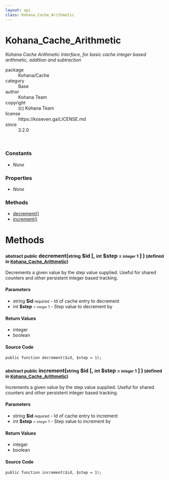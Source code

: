 ```yaml
---
layout: api
class: Kohana_Cache_Arithmetic
---
```

<h1>Kohana_Cache_Arithmetic</h1>
<p>
<i><p>Kohana Cache Arithmetic Interface, for basic cache integer based
arithmetic, addition and subtraction</p>
</i>
</p>
<dl class='tags'>
<dt>package</dt>
<dd>Kohana/Cache</dd>
<dt>category</dt>
<dd>Base</dd>
<dt>author</dt>
<dd>Kohana Team</dd>
<dt>copyright</dt>
<dd>(c) Kohana Team</dd>
<dt>license</dt>
<dd>https://koseven.ga/LICENSE.md</dd>
<dt>since</dt>
<dd>3.2.0</dd>
</dl>
<br />
<div class='toc row d-none d-sm-flex d-md-flex d-lg-flex d-xl-flex'>
<div class='constants col-4'>
<h3>Constants</h3>
<ul>
<li>
<em>None</em>
</li>
</ul>
</div>
<div class='properties col-4'>
<h3>Properties</h3>
<ul>
<li>
<em>None</em>
</li>
</ul>
</div>
<div class='methods col-4'>
<h3>Methods</h3>
<ul>
<li>
<a href="#decrement">decrement()</a>
</li>
<li>
<a href="#increment">increment()</a>
</li>

</ul>
</div>
</div>
<h1 id='methods'>Methods</h1>
<div class='methods'>

<div class='method'>
<h3 id="decrement"><small>abstract public</small>  decrement(<small>string</small> <span class="param" title="Id of cache entry to decrement">$id</span> [, <small>int</small> <span class="param" title="Step value to decrement by">$step</span> <small>= <small>integer</small> 1</small> ] )<small> (defined in <a href='/documentation/api/Kohana_Cache_Arithmetic'>Kohana_Cache_Arithmetic</a>)</small></h3>
<div class='description'><p>Decrements a given value by the step value supplied.
Useful for shared counters and other persistent integer based
tracking.</p>
</div>
<h4>Parameters</h4>
<ul>
<li>
 <span class="blue">string </span><strong> $id</strong> <small>required</small> - Id of cache entry to decrement</li>
<li>
 <span class="blue">int </span><strong> $step</strong> <small> = <small>integer</small> 1</small> - Step value to decrement by</li>
</ul>
<h4>Return Values</h4>
<ul class='return'>
<li>
<span class='blue'>integer</span>  
</li><li>
<span class='blue'>boolean</span>  
</li></ul>
<div class="method-source">
<h4>Source Code</h4>
<pre>
<code class="language-php">public function decrement($id, $step = 1);</code>
</pre>
</div>
</div>

<div class='method'>
<h3 id="increment"><small>abstract public</small>  increment(<small>string</small> <span class="param" title="Id of cache entry to increment">$id</span> [, <small>int</small> <span class="param" title="Step value to increment by">$step</span> <small>= <small>integer</small> 1</small> ] )<small> (defined in <a href='/documentation/api/Kohana_Cache_Arithmetic'>Kohana_Cache_Arithmetic</a>)</small></h3>
<div class='description'><p>Increments a given value by the step value supplied.
Useful for shared counters and other persistent integer based
tracking.</p>
</div>
<h4>Parameters</h4>
<ul>
<li>
 <span class="blue">string </span><strong> $id</strong> <small>required</small> - Id of cache entry to increment</li>
<li>
 <span class="blue">int </span><strong> $step</strong> <small> = <small>integer</small> 1</small> - Step value to increment by</li>
</ul>
<h4>Return Values</h4>
<ul class='return'>
<li>
<span class='blue'>integer</span>  
</li><li>
<span class='blue'>boolean</span>  
</li></ul>
<div class="method-source">
<h4>Source Code</h4>
<pre>
<code class="language-php">public function increment($id, $step = 1);</code>
</pre>
</div>
</div>
</div>